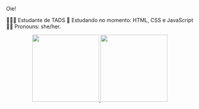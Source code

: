 Oie!

👩🏻‍💻 Estudante de TADS 📘 Estudando no momento: HTML, CSS e JavaScript 👩🏻 Pronouns: she/her.

<div align="center">
  <a href="https://github.com/macelleneves">
  <img height="180em" src="https://github-readme-stats.vercel.app/api?username=macelleneves&show_icons=true&hide=contribs,prs&cache_seconds=86400&theme=github_dark"/>
  <img height="180em" src="https://github-readme-stats.vercel.app/api/top-langs/?username=macelleneves&layout=compact&langs_count=7&theme=dracula"/>
</div>
